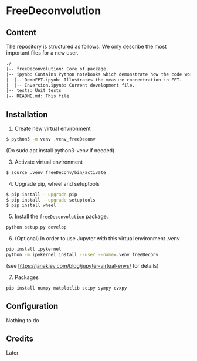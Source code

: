 # FreeDeconvolution

## Content

The repository is structured as follows. We only describe the most important files for a new user.
```bash
./
|-- freeDeconvolution: Core of package. 
|-- ipynb: Contains Python notebooks which demonstrate how the code works
|  |-- DemoFPT.ipynb: Illustrates the measure concentration in FPT.
|  |-- Inversion.ipynb: Current development file.
|-- tests: Unit tests
|-- README.md: This file
```

## Installation

1. Create new virtual environment

```bash
$ python3 -m venv .venv_freeDeconv
```

(Do
sudo apt install python3-venv
if needed)

3. Activate virtual environment

```bash
$ source .venv_freeDeconv/bin/activate
```

4. Upgrade pip, wheel and setuptools 

```bash
$ pip install --upgrade pip
$ pip install --upgrade setuptools
$ pip install wheel
```

5. Install the `freeDeconvolution` package.

```bash
python setup.py develop
```

6. (Optional) In order to use Jupyter with this virtual environment .venv
```bash
pip install ipykernel
python -m ipykernel install --user --name=.venv_freeDeconv
```
(see https://janakiev.com/blog/jupyter-virtual-envs/ for details)

7. Packages
```bash
pip install numpy matplotlib scipy sympy cvxpy
```

## Configuration
Nothing to do

## Credits
Later